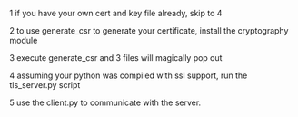 
1 if you have your own cert and key file already, skip to 4

2 to use generate_csr to generate your certificate, install the cryptography module

3 execute generate_csr and 3 files will magically pop out

4 assuming your python was compiled with ssl support, run the tls_server.py script

5 use the client.py to communicate with the server. 


